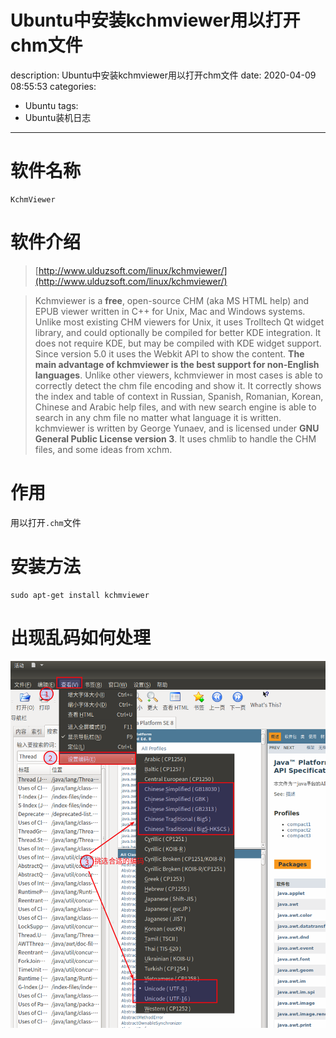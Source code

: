 #   Ubuntu中安装kchmviewer用以打开chm文件
description: Ubuntu中安装kchmviewer用以打开chm文件
date: 2020-04-09 08:55:53
categories:
- Ubuntu
tags:
- Ubuntu装机日志
---
#   软件名称
```
KchmViewer
```

#   软件介绍
>   [http://www.ulduzsoft.com/linux/kchmviewer/](http://www.ulduzsoft.com/linux/kchmviewer/)

>   Kchmviewer is a **free**, open-source CHM (aka MS HTML help) and EPUB viewer written in C++ for Unix, Mac and Windows systems. Unlike most existing CHM viewers for Unix, it uses Trolltech Qt widget library, and could optionally be compiled for better KDE integration. It does not require KDE, but may be compiled with KDE widget support. Since version 5.0 it uses the Webkit API to show the content.
>   **The main advantage of kchmviewer is the best support for non-English languages**. Unlike other viewers, kchmviewer in most cases is able to correctly detect the chm file encoding and show it. It correctly shows the index and table of context in Russian, Spanish, Romanian, Korean, Chinese and Arabic help files, and with new search engine is able to search in any chm file no matter what language it is written.
>   kchmviewer is written by George Yunaev, and is licensed under **GNU General Public License version 3**. It uses chmlib to handle the CHM files, and some ideas from xchm.

#   作用
用以打开`.chm`文件

#   安装方法
```
sudo apt-get install kchmviewer
```
#   出现乱码如何处理

![](../images/2020/04/20200409001.png)



